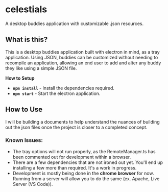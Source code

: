 # celestials
A desktop buddies application with customizable .json resources.

## What is this?
This is a desktop buddies application built with electron in mind, as a tray application. 
Using JSON, buddies can be customized without needing to recompile an application, allowing an end user to add and alter any buddy they like using a simple JSON file.

**How to Setup**
- **`npm install`** - Install the dependencies required.
- **`npm start`** - Start the electron application.


## How to Use
I will be building a documents to help understand the nuances of building out the json files once the project is closer to a completed concept.

### Known Issues:
- The tray options will not run properly, as the RemoteManager.ts has been commented out for development within a browser.
- There are a few dependencies that are not ironed out yet.  You'll end up installing a few more than required.  It's a work in progress.
- Development is mostly being done in the **chrome browser** for now.  Running from a server will allow you to do the same (ex. Apache, Live Server (VS Code)).
